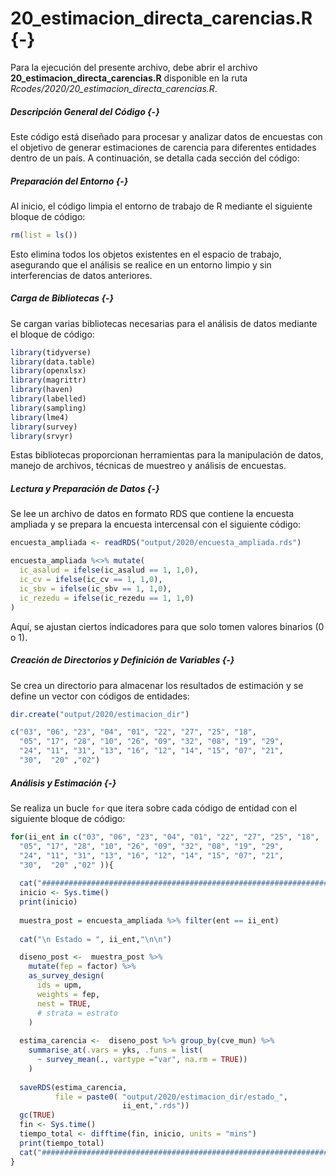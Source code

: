 # 20_estimacion_directa_carencias.R {-}

Para la ejecución del presente archivo, debe abrir el archivo **20_estimacion_directa_carencias.R** disponible en la ruta *Rcodes/2020/20_estimacion_directa_carencias.R*.

##### Descripción General del Código {-}

Este código está diseñado para procesar y analizar datos de encuestas con el objetivo de generar estimaciones de carencia para diferentes entidades dentro de un país. A continuación, se detalla cada sección del código:

##### Preparación del Entorno {-}

Al inicio, el código limpia el entorno de trabajo de R mediante el siguiente bloque de código:


``` r
rm(list = ls())
```

Esto elimina todos los objetos existentes en el espacio de trabajo, asegurando que el análisis se realice en un entorno limpio y sin interferencias de datos anteriores.

##### Carga de Bibliotecas {-}

Se cargan varias bibliotecas necesarias para el análisis de datos mediante el bloque de código:


``` r
library(tidyverse)
library(data.table)
library(openxlsx)
library(magrittr)
library(haven)
library(labelled)
library(sampling)
library(lme4)
library(survey)
library(srvyr)
```

Estas bibliotecas proporcionan herramientas para la manipulación de datos, manejo de archivos, técnicas de muestreo y análisis de encuestas.

##### Lectura y Preparación de Datos {-}

Se lee un archivo de datos en formato RDS que contiene la encuesta ampliada y se prepara la encuesta intercensal con el siguiente código:


``` r
encuesta_ampliada <- readRDS("output/2020/encuesta_ampliada.rds")

encuesta_ampliada %<>% mutate(
  ic_asalud = ifelse(ic_asalud == 1, 1,0),
  ic_cv = ifelse(ic_cv == 1, 1,0),
  ic_sbv = ifelse(ic_sbv == 1, 1,0),
  ic_rezedu = ifelse(ic_rezedu == 1, 1,0)
) 
```

Aquí, se ajustan ciertos indicadores para que solo tomen valores binarios (0 o 1).

##### Creación de Directorios y Definición de Variables {-}

Se crea un directorio para almacenar los resultados de estimación y se define un vector con códigos de entidades:


``` r
dir.create("output/2020/estimacion_dir")

c("03", "06", "23", "04", "01", "22", "27", "25", "18",
  "05", "17", "28", "10", "26", "09", "32", "08", "19", "29", 
  "24", "11", "31", "13", "16", "12", "14", "15", "07", "21", 
  "30",  "20" ,"02")
```



##### Análisis y Estimación {-}

Se realiza un bucle `for` que itera sobre cada código de entidad con el siguiente bloque de código:


``` r
for(ii_ent in c("03", "06", "23", "04", "01", "22", "27", "25", "18",
  "05", "17", "28", "10", "26", "09", "32", "08", "19", "29", 
  "24", "11", "31", "13", "16", "12", "14", "15", "07", "21", 
  "30",  "20" ,"02" )){
  
  cat("################################################################################################################\n")
  inicio <- Sys.time()
  print(inicio)
  
  muestra_post = encuesta_ampliada %>% filter(ent == ii_ent)
  
  cat("\n Estado = ", ii_ent,"\n\n")

  diseno_post <-  muestra_post %>% 
    mutate(fep = factor) %>%
    as_survey_design(
      ids = upm,
      weights = fep,
      nest = TRUE,
      # strata = estrato
    )
  
  estima_carencia <-  diseno_post %>% group_by(cve_mun) %>% 
    summarise_at(.vars = yks, .funs = list(
      ~ survey_mean(., vartype ="var", na.rm = TRUE))
    )
  
  saveRDS(estima_carencia,
          file = paste0( "output/2020/estimacion_dir/estado_",
                         ii_ent,".rds"))
  gc(TRUE)
  fin <- Sys.time()
  tiempo_total <- difftime(fin, inicio, units = "mins")
  print(tiempo_total)
  cat("################################################################################################################\n")
}
```
